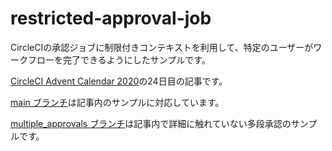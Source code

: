 # restricted-approval-job
CircleCIの承認ジョブに制限付きコンテキストを利用して、特定のユーザーがワークフローを完了できるようにしたサンプルです。

[CircleCI Advent Calendar 2020](https://qiita.com/advent-calendar/2020/circleci)の24日目の記事です。

[main ブランチ](https://github.com/CircleCI-Demo-Suzuki/restricted-approval-job)は記事内のサンプルに対応しています。

[multiple_approvals ブランチ](https://github.com/CircleCI-Demo-Suzuki/restricted-approval-job/tree/multiple_approvals)は記事内で詳細に触れていない多段承認のサンプルです。
